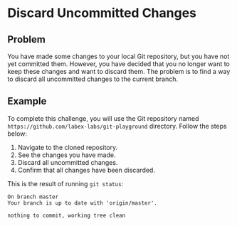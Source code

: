 # Discard Uncommitted Changes

## Problem

You have made some changes to your local Git repository, but you have not yet committed them. However, you have decided that you no longer want to keep these changes and want to discard them. The problem is to find a way to discard all uncommitted changes to the current branch.

## Example

To complete this challenge, you will use the Git repository named `https://github.com/labex-labs/git-playground` directory. Follow the steps below:

1. Navigate to the cloned repository.
2. See the changes you have made.
3. Discard all uncommitted changes.
4. Confirm that all changes have been discarded.

This is the result of running `git status`:
```shell
On branch master
Your branch is up to date with 'origin/master'.

nothing to commit, working tree clean
```